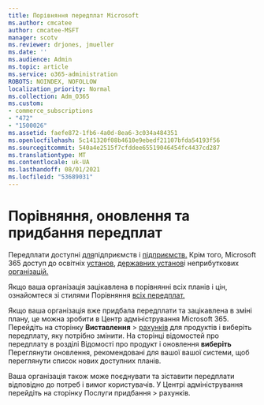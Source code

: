 ```yaml
---
title: Порівняння передплат Microsoft
ms.author: cmcatee
author: cmcatee-MSFT
manager: scotv
ms.reviewer: drjones, jmueller
ms.date: ''
ms.audience: Admin
ms.topic: article
ms.service: o365-administration
ROBOTS: NOINDEX, NOFOLLOW
localization_priority: Normal
ms.collection: Adm_O365
ms.custom:
- commerce_subscriptions
- "472"
- "1500026"
ms.assetid: faefe872-1fb6-4a0d-8ea6-3c034a484351
ms.openlocfilehash: 5c141320f08b4610e9ebedf21107bfda54193f56
ms.sourcegitcommit: 540a4e2515f7cfddee65519046454fc4437cd287
ms.translationtype: MT
ms.contentlocale: uk-UA
ms.lasthandoff: 08/01/2021
ms.locfileid: "53689031"
---
```

# <a name="compare-upgrade-or-purchase-subscriptions"></a>Порівняння, оновлення та придбання передплат
  
Передплати доступні [для](https://www.microsoft.com/microsoft-365/business/compare-all-microsoft-365-business-products?tab=2&rtc=1)підприємств і [підприємств.](https://www.microsoft.com/microsoft-365/enterprise/compare-office-365-plans?rtc=1) Крім того, Microsoft 365 доступ до освітніх [установ,](https://www.microsoft.com/microsoft-365/academic/compare-office-365-education-plans?rtc=1&activetab=tab%3aprimaryr1) [державних установ](https://www.microsoft.com/microsoft-365/government/compare-office-365-government-plans?rtc=1)і неприбуткових [організацій.](https://www.microsoft.com/microsoft-365/nonprofit/office-365-nonprofit-plans-and-pricing?&rtc=1&activetab=tab%3aprimaryr1)
  
Якщо ваша організація зацікавлена в порівнянні всіх планів і цін, ознайомтеся зі стилями Порівняння [всіх передплат.](https://www.microsoft.com/microsoft-365/enterprise/compare-office-365-plans?rtc=1)
  
Якщо ваша організація вже придбала передплати та зацікавлена в зміні плану, це можна зробити в Центр адміністрування Microsoft 365. Перейдіть на сторінку **Виставлення** \> [рахунків](https://go.microsoft.com/fwlink/p/?linkid=842054) для продуктів і виберіть передплату, яку потрібно змінити. На сторінці відомостей про передплату в розділі  Відомості про продукт і оновлення **виберіть** Переглянути оновлення, рекомендовані для вашої вашої системи, щоб переглянути список нових доступних планів.
  
Ваша організація також може поєднувати та зіставити передплати відповідно до потреб і вимог користувачів. У Центрі адміністрування перейдіть  на сторінку Послуги придбання \> [](https://go.microsoft.com/fwlink/p/?linkid=868433) рахунків. 